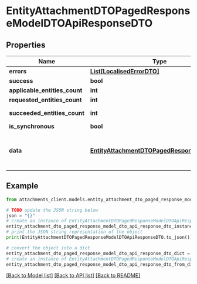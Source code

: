 # EntityAttachmentDTOPagedResponseModelDTOApiResponseDTO


## Properties

Name | Type | Description | Notes
------------ | ------------- | ------------- | -------------
**errors** | [**List[LocalisedErrorDTO]**](LocalisedErrorDTO.md) |  | [optional] 
**success** | **bool** |  | [optional] 
**applicable_entities_count** | **int** |  | [optional] 
**requested_entities_count** | **int** |  | [optional] 
**succeeded_entities_count** | **int** |  | [optional] [readonly] 
**is_synchronous** | **bool** |  | [optional] 
**data** | [**EntityAttachmentDTOPagedResponseModelDTO**](EntityAttachmentDTOPagedResponseModelDTO.md) | The updated entity in case of modifications or creation | [optional] 

## Example

```python
from attachments_client.models.entity_attachment_dto_paged_response_model_dto_api_response_dto import EntityAttachmentDTOPagedResponseModelDTOApiResponseDTO

# TODO update the JSON string below
json = "{}"
# create an instance of EntityAttachmentDTOPagedResponseModelDTOApiResponseDTO from a JSON string
entity_attachment_dto_paged_response_model_dto_api_response_dto_instance = EntityAttachmentDTOPagedResponseModelDTOApiResponseDTO.from_json(json)
# print the JSON string representation of the object
print(EntityAttachmentDTOPagedResponseModelDTOApiResponseDTO.to_json())

# convert the object into a dict
entity_attachment_dto_paged_response_model_dto_api_response_dto_dict = entity_attachment_dto_paged_response_model_dto_api_response_dto_instance.to_dict()
# create an instance of EntityAttachmentDTOPagedResponseModelDTOApiResponseDTO from a dict
entity_attachment_dto_paged_response_model_dto_api_response_dto_from_dict = EntityAttachmentDTOPagedResponseModelDTOApiResponseDTO.from_dict(entity_attachment_dto_paged_response_model_dto_api_response_dto_dict)
```
[[Back to Model list]](../README.md#documentation-for-models) [[Back to API list]](../README.md#documentation-for-api-endpoints) [[Back to README]](../README.md)


